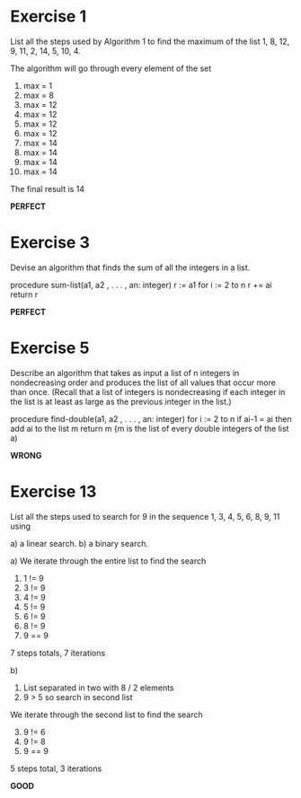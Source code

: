 # Exercise 1

List all the steps used by Algorithm 1 to find the maximum
of the list 1, 8, 12, 9, 11, 2, 14, 5, 10, 4.

The algorithm will go through every element of the set

1. max = 1
2. max = 8
3. max = 12 
4. max = 12
5. max = 12
6. max = 12
7. max = 14
8. max = 14
9. max = 14
10. max = 14

The final result is 14

**PERFECT**

# Exercise 3

Devise an algorithm that finds the sum of all the integers in a list.

procedure sum-list(a1, a2 , . . . , an: integer)
r := a1
for i := 2 to n
   r += ai
return r

**PERFECT**

# Exercise 5

Describe an algorithm that takes as input a list of n integers in nondecreasing order and produces the list of all values that occur more than once. (Recall that a list of integers is nondecreasing if each integer in the list is at least as large as the previous integer in the list.)

procedure find-double(a1, a2 , . . . , an: integer)
for i := 2 to n
    if ai-1 = ai then add ai to the list m
return m
{m is the list of every double integers of the list a)

**WRONG**

# Exercise 13
List all the steps used to search for 9 in the sequence 1, 3, 4, 5, 6, 8, 9, 11 using

a) a linear search.
b) a binary search.


a) We iterate through the entire list to find the search

1. 1 != 9
2. 3 != 9
3. 4 != 9
4. 5 != 9
5. 6 != 9
6. 8 != 9
7. 9 == 9

7 steps totals, 7 iterations

b)
1. List separated in two with 8 / 2 elements
2. 9 > 5 so search in second list

We iterate through the second list to find the search

3. 9 != 6
4. 9 != 8
5. 9 == 9

5 steps total, 3 iterations

**GOOD**
